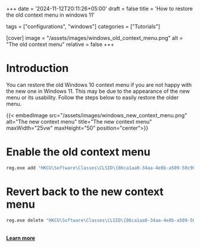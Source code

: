 +++
date = '2024-11-12T20:11:26+05:00'
draft = false
title = 'How to restore the old context menu in windows 11'


tags = ["configurations", "windows"]
categories = ["Tutorials"]

[cover]
image = "/assets/images/windows_old_context_menu.png"
alt = "The old context menu"
relative = false
+++

# Introduction

You can restore the old Windows 10 context menu if you are not happy with the new one in Windows 11. This may be due to the appearance of the new menu or its usability. Follow the steps below to easily restore the older menu.

{{< embedImage src="/assets/images/windows_new_context_menu.png" alt="The new context menu" title="The new context menu" maxWidth="25vw" maxHeight="50" position="center">}}



# Enable the old context menu

```bash {linenos=inline}
reg.exe add "HKCU\Software\Classes\CLSID\{86ca1aa0-34aa-4e8b-a509-50c905bae2a2}\InprocServer32" /f /ve
```



# Revert back to the new context menu

```bash {linenos=inline}
reg.exe delete "HKCU\Software\Classes\CLSID\{86ca1aa0-34aa-4e8b-a509-50c905bae2a2}" /f
```

\
[**Learn more**](https://answers.microsoft.com/en-us/windows/forum/all/restore-old-right-click-context-menu-in-windows-11/a62e797c-eaf3-411b-aeec-e460e6e5a82a)